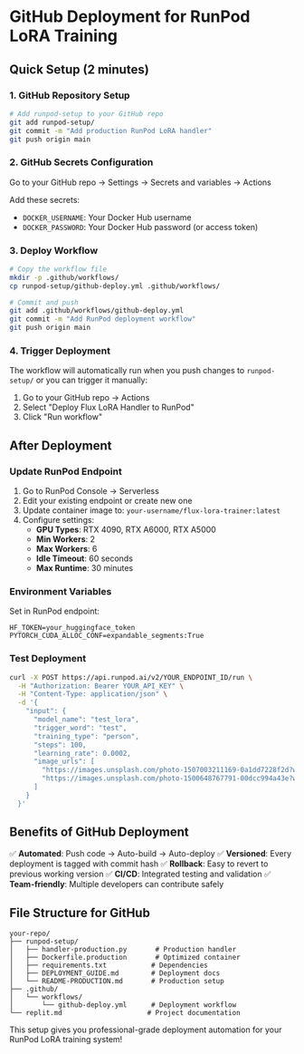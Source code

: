 # GitHub Deployment for RunPod LoRA Training

## Quick Setup (2 minutes)

### 1. GitHub Repository Setup
```bash
# Add runpod-setup to your GitHub repo
git add runpod-setup/
git commit -m "Add production RunPod LoRA handler"
git push origin main
```

### 2. GitHub Secrets Configuration
Go to your GitHub repo → Settings → Secrets and variables → Actions

Add these secrets:
- `DOCKER_USERNAME`: Your Docker Hub username
- `DOCKER_PASSWORD`: Your Docker Hub password (or access token)

### 3. Deploy Workflow
```bash
# Copy the workflow file
mkdir -p .github/workflows/
cp runpod-setup/github-deploy.yml .github/workflows/

# Commit and push
git add .github/workflows/github-deploy.yml
git commit -m "Add RunPod deployment workflow"
git push origin main
```

### 4. Trigger Deployment
The workflow will automatically run when you push changes to `runpod-setup/` or you can trigger it manually:
1. Go to your GitHub repo → Actions
2. Select "Deploy Flux LoRA Handler to RunPod" 
3. Click "Run workflow"

## After Deployment

### Update RunPod Endpoint
1. Go to RunPod Console → Serverless
2. Edit your existing endpoint or create new one
3. Update container image to: `your-username/flux-lora-trainer:latest`
4. Configure settings:
   - **GPU Types**: RTX 4090, RTX A6000, RTX A5000
   - **Min Workers**: 2
   - **Max Workers**: 6
   - **Idle Timeout**: 60 seconds
   - **Max Runtime**: 30 minutes

### Environment Variables
Set in RunPod endpoint:
```
HF_TOKEN=your_huggingface_token
PYTORCH_CUDA_ALLOC_CONF=expandable_segments:True
```

### Test Deployment
```bash
curl -X POST https://api.runpod.ai/v2/YOUR_ENDPOINT_ID/run \
  -H "Authorization: Bearer YOUR_API_KEY" \
  -H "Content-Type: application/json" \
  -d '{
    "input": {
      "model_name": "test_lora",
      "trigger_word": "test",
      "training_type": "person",
      "steps": 100,
      "learning_rate": 0.0002,
      "image_urls": [
        "https://images.unsplash.com/photo-1507003211169-0a1dd7228f2d?w=512",
        "https://images.unsplash.com/photo-1500648767791-00dcc994a43e?w=512"
      ]
    }
  }'
```

## Benefits of GitHub Deployment

✅ **Automated**: Push code → Auto-build → Auto-deploy
✅ **Versioned**: Every deployment is tagged with commit hash
✅ **Rollback**: Easy to revert to previous working version
✅ **CI/CD**: Integrated testing and validation
✅ **Team-friendly**: Multiple developers can contribute safely

## File Structure for GitHub

```
your-repo/
├── runpod-setup/
│   ├── handler-production.py       # Production handler
│   ├── Dockerfile.production       # Optimized container
│   ├── requirements.txt           # Dependencies
│   ├── DEPLOYMENT_GUIDE.md        # Deployment docs
│   └── README-PRODUCTION.md       # Production setup
├── .github/
│   └── workflows/
│       └── github-deploy.yml      # Deployment workflow
└── replit.md                     # Project documentation
```

This setup gives you professional-grade deployment automation for your RunPod LoRA training system!